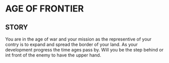 # AGE OF FRONTIER

## STORY
You are in the age of war and your mission as the representive of your contry is to expand and spread the border of your land. As your development progress the time ages pass by. Will you be the step behind or int front of the enemy to have the upper hand.

